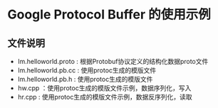 # Google Protocol Buffer 的使用示例

## 文件说明
* lm.helloworld.proto : 根据Protobuf协议定义的结构化数据proto文件
* lm.helloworld.pb.cc : 使用protoc生成的模版文件
* lm.helloworld.pb.h  : 使用protoc生成的模版文件
* hw.cpp ：使用protoc生成的模版文件示例，数据序列化，写入
* hr.cpp : 使用protoc生成的模版文件示例，数据反序列化，读取

